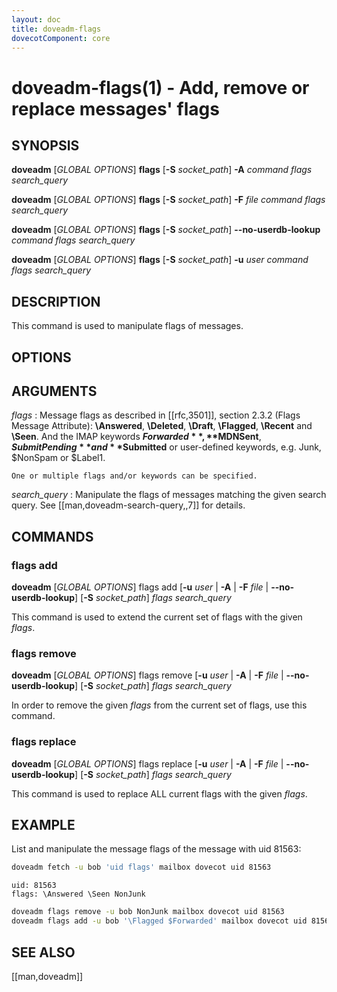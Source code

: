 ```yaml
---
layout: doc
title: doveadm-flags
dovecotComponent: core
---
```


# doveadm-flags(1) - Add, remove or replace messages' flags

## SYNOPSIS

**doveadm** [*GLOBAL OPTIONS*] **flags**
  [**-S** *socket_path*]
  **-A** *command flags* *search_query*

**doveadm** [*GLOBAL OPTIONS*] **flags**
  [**-S** *socket_path*]
  **-F** *file* *command flags* *search_query*

**doveadm** [*GLOBAL OPTIONS*] **flags**
  [**-S** *socket_path*]
  **\-\-no-userdb-lookup** *command flags* *search_query*

**doveadm** [*GLOBAL OPTIONS*] **flags**
  [**-S** *socket_path*]
  **-u** *user* *command flags* *search_query*

## DESCRIPTION

This command is used to manipulate flags of messages.

<!-- @include: global-options.inc -->

## OPTIONS

<!-- @include: option-A.inc -->

<!-- @include: option-F-file.inc -->

<!-- @include: option-no-userdb-lookup.inc -->

<!-- @include: option-S-socket.inc -->

<!-- @include: option-u-user.inc -->

## ARGUMENTS

*flags*
:   Message flags as described in [[rfc,3501]], section 2.3.2 (Flags
    Message Attribute): **\\Answered**, **\\Deleted**, **\\Draft**,
    **\\Flagged**, **\\Recent** and **\\Seen**. And the IMAP keywords
    **$Forwarded**, **$MDNSent**, **$SubmitPending** and **$Submitted**
    or user-defined keywords, e.g. Junk, $NonSpam or $Label1.

    One or multiple flags and/or keywords can be specified.

*search_query*
:   Manipulate the flags of messages matching the given search query. See
    [[man,doveadm-search-query,,7]] for details.

## COMMANDS

### flags add

**doveadm** [*GLOBAL OPTIONS*] flags add
  [**-u** *user* | **-A** | **-F** *file* | **\-\-no-userdb-lookup**]
  [**-S** *socket_path*]
  *flags search_query*

This command is used to extend the current set of flags with the given
*flags*.

### flags remove

**doveadm** [*GLOBAL OPTIONS*] flags remove
  [**-u** *user* | **-A** | **-F** *file* | **\-\-no-userdb-lookup**]
  [**-S** *socket_path*]
  *flags search_query*

In order to remove the given *flags* from the current set of flags, use
this command.

### flags replace

**doveadm** [*GLOBAL OPTIONS*] flags replace
  [**-u** *user* | **-A** | **-F** *file* | **\-\-no-userdb-lookup**]
  [**-S** *socket_path*]
  *flags search_query*

This command is used to replace ALL current flags with the given
*flags*.

## EXAMPLE

List and manipulate the message flags of the message with uid 81563:

```sh
doveadm fetch -u bob 'uid flags' mailbox dovecot uid 81563
```
```
uid: 81563
flags: \Answered \Seen NonJunk
```
```sh
doveadm flags remove -u bob NonJunk mailbox dovecot uid 81563
doveadm flags add -u bob '\Flagged $Forwarded' mailbox dovecot uid 81563
```

<!-- @include: reporting-bugs.inc -->

## SEE ALSO

[[man,doveadm]]

